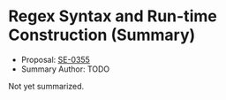 # Regex Syntax and Run-time Construction (Summary)

* Proposal: [SE-0355](https://github.com/apple/swift-evolution/blob/main/proposals/0355-regex-syntax-run-time-construction.md)
* Summary Author: TODO

Not yet summarized.
